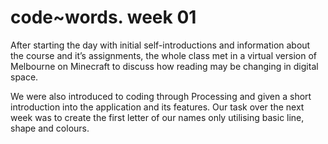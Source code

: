 # code~words. week 01


After starting the day with initial self-introductions and information 
about the course and it’s assignments, the whole class met in a virtual 
version of Melbourne on Minecraft to discuss how reading may be changing 
in digital space. 

We were also introduced to coding through Processing and given a short 
introduction into the application and its features. Our task over the next
week was to create the first letter of our names only utilising basic line, 
shape and colours.
